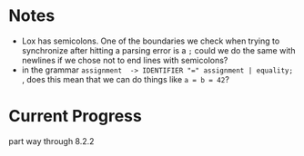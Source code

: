 # Notes

- Lox has semicolons. One of the boundaries we check when trying to synchronize after hitting a parsing error is a `;` could we do the same with newlines if we chose not to end lines with semicolons?
- in the grammar `assignment  -> IDENTIFIER "=" assignment | equality; `, does this mean that we can do things like `a = b = 42`?

# Current Progress

part way through 8.2.2
